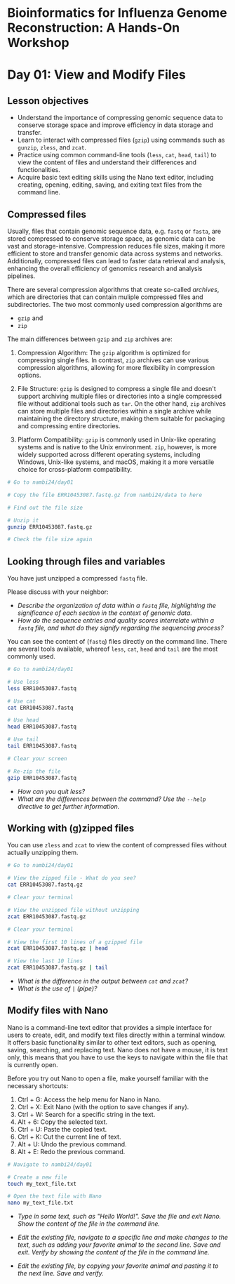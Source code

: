 # Bioinformatics for Influenza Genome Reconstruction: A Hands-On Workshop
# Day 01: View and Modify Files

## Lesson objectives
* Understand the importance of compressing genomic sequence data to conserve storage space and improve efficiency in data storage and transfer.
* Learn to interact with compressed files (`gzip`) using commands such as `gunzip`, `zless`, and `zcat`.
* Practice using common command-line tools (`less`, `cat`, `head`, `tail`) to view the content of files and understand their differences and functionalities.
* Acquire basic text editing skills using the Nano text editor, including creating, opening, editing, saving, and exiting text files from the command line.

## Compressed files
Usually, files that contain genomic sequence data, e.g. `fastq` or `fasta`, are stored compressed to conserve storage space, as genomic data can be vast and storage-intensive. Compression reduces file sizes, making it more efficient to store and transfer genomic data across systems and networks. Additionally, compressed files can lead to faster data retrieval and analysis, enhancing the overall efficiency of genomics research and analysis pipelines.

There are several compression algorithms that create so-called _archives_, which are directories that can contain muliple compressed files and subdirectories. The two most commonly used compression algorithms are 
* `gzip` and 
* `zip` 

The main differences between `gzip` and `zip` archives are:

1. Compression Algorithm: The `gzip` algorithm is optimized for compressing single files. In contrast, `zip` archives can use various compression algorithms, allowing for more flexibility in compression options.

2. File Structure: `gzip` is designed to compress a single file and doesn't support archiving multiple files or directories into a single compressed file without additional tools such as `tar`. On the other hand, `zip` archives can store multiple files and directories within a single archive while maintaining the directory structure, making them suitable for packaging and compressing entire directories.

3. Platform Compatibility: `gzip` is commonly used in Unix-like operating systems and is native to the Unix environment. `zip`, however, is more widely supported across different operating systems, including Windows, Unix-like systems, and macOS, making it a more versatile choice for cross-platform compatibility.


```bash
# Go to nambi24/day01

# Copy the file ERR10453087.fastq.gz from nambi24/data to here

# Find out the file size

# Unzip it
gunzip ERR10453087.fastq.gz

# Check the file size again

```

## Looking through files and variables
You have just unzipped a compressed `fastq` file. 

Please discuss with your neighbor:
* _Describe the organization of data within a `fastq` file, highlighting the significance of each section in the context of genomic data._
* _How do the sequence entries and quality scores interrelate within a `fastq` file, and what do they signify regarding the sequencing process?_

You can see the content of (`fastq`) files directly on the command line. There are several tools available, whereof `less`, `cat`, `head` and `tail` are the most commonly used.

``` bash
# Go to nambi24/day01

# Use less
less ERR10453087.fastq

# Use cat
cat ERR10453087.fastq

# Use head
head ERR10453087.fastq

# Use tail
tail ERR10453087.fastq

# Clear your screen 

# Re-zip the file
gzip ERR10453087.fastq

```

* _How can you quit less?_ 
* _What are the differences between the command? Use the `--help` directive to get further information._


## Working with (g)zipped files
You can use `zless` and `zcat` to view the content of compressed files without actually unzipping them.

```bash
# Go to nambi24/day01

# View the zipped file - What do you see?
cat ERR10453087.fastq.gz

# Clear your terminal

# View the unzipped file without unzipping
zcat ERR10453087.fastq.gz 

# Clear your terminal

# View the first 10 lines of a gzipped file
zcat ERR10453087.fastq.gz | head

# View the last 10 lines
zcat ERR10453087.fastq.gz | tail


```
* _What is the difference in the output between `cat` and `zcat`?_
* _What is the use of `|` (pipe)?_


## Modify files with Nano
Nano is a command-line text editor that provides a simple interface for users to create, edit, and modify text files directly within a terminal window. It offers basic functionality similar to other text editors, such as opening, saving, searching, and replacing text. Nano does not have a mouse, it is text only, this means that you have to use the keys to navigate within the file that is currently open.

Before you try out Nano to open a file, make yourself familiar with the necessary shortcuts:

1. Ctrl + G: Access the help menu for Nano in Nano.
2. Ctrl + X: Exit Nano (with the option to save changes if any).
4. Ctrl + W: Search for a specific string in the text.
5. Alt + 6: Copy the selected text.
6. Ctrl + U: Paste the copied text.
7. Ctrl + K: Cut the current line of text.
8. Alt + U: Undo the previous command.
9. Alt + E: Redo the previous command.


```bash
# Navigate to nambi24/day01

# Create a new file
touch my_text_file.txt

# Open the text file with Nano
nano my_text_file.txt
```

* _Type in some text, such as "Hello World!". Save the file and exit Nano. Show the content of the file in the command line._ 

* _Edit the existing file, navigate to a specific line and make changes to the text, such as adding your favorite animal to the second line. Save and exit. Verify by showing the content of the file in the command line._

* _Edit the existing file, by copying your favorite animal and pasting it to the next line. Save and verify._ 